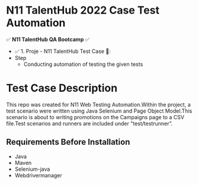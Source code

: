 # N11 TalentHub 2022 Case Test Automation
:white_check_mark: **N11 TalentHub QA Bootcamp** :white_check_mark:

-  :white_check_mark: 1. Proje - N11 TalentHub Test Case :tada::
-   Step<br/>
      - Conducting automation of testing the given tests<br/>

# Test Case Description

This repo was created for N11 Web Testing Automation.Within the project, a test scenario were written using Java Selenium and Page Object Model.This scenario is about to writing promotions on the Campaigns page to a CSV file.Test scenarios and runners are included under "test/testrunner”.

## Requirements Before Installation
- Java
- Maven
- Selenium-java
- Webdrivermanager



